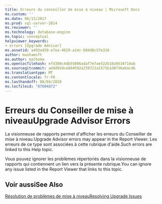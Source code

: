 ```yaml
---
title: Erreurs du conseiller de mise à niveau | Microsoft Docs
ms.custom: ''
ms.date: 06/13/2017
ms.prod: sql-server-2014
ms.reviewer: ''
ms.technology: database-engine
ms.topic: conceptual
helpviewer_keywords:
- errors [Upgrade Advisor]
ms.assetid: a493a459-e7ea-4629-a14c-684d8c57e310
author: mashamsft
ms.author: mathoma
ms.openlocfilehash: efd380c4db55086adaf7e7ae522b18a953471dab
ms.sourcegitcommit: ad4d92dce894592a259721a1571b1d8736abacdb
ms.translationtype: MT
ms.contentlocale: fr-FR
ms.lasthandoff: 08/04/2020
ms.locfileid: "87604872"
---
```

# <a name="upgrade-advisor-errors"></a><span data-ttu-id="03710-102">Erreurs du Conseiller de mise à niveau</span><span class="sxs-lookup"><span data-stu-id="03710-102">Upgrade Advisor Errors</span></span>
  <span data-ttu-id="03710-103">La visionneuse de rapports permet d'afficher les erreurs du Conseiller de mise à niveau.</span><span class="sxs-lookup"><span data-stu-id="03710-103">Upgrade Advisor errors may appear in the Report Viewer.</span></span> <span data-ttu-id="03710-104">Les erreurs de ce type sont associées à cette rubrique d'aide.</span><span class="sxs-lookup"><span data-stu-id="03710-104">Such errors are linked to this Help topic.</span></span>  
  
 <span data-ttu-id="03710-105">Vous pouvez ignorer les problèmes répertoriés dans la visionneuse de rapports qui contiennent un lien vers la présente rubrique.</span><span class="sxs-lookup"><span data-stu-id="03710-105">You can ignore any issue listed in the Report Viewer that links to this topic.</span></span>  
  
## <a name="see-also"></a><span data-ttu-id="03710-106">Voir aussi</span><span class="sxs-lookup"><span data-stu-id="03710-106">See Also</span></span>  
 [<span data-ttu-id="03710-107">Résolution de problèmes de mise à niveau</span><span class="sxs-lookup"><span data-stu-id="03710-107">Resolving Upgrade Issues</span></span>](../../../2014/sql-server/install/resolving-upgrade-issues.md)  
  
  
